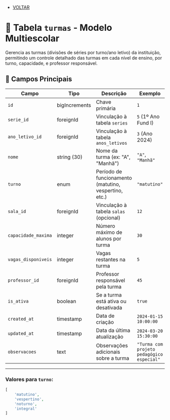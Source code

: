 - [VOLTAR](../projeto.md)  
# 🏫 Tabela `turmas` - Modelo Multiescolar

Gerencia as turmas (divisões de séries por turno/ano letivo) da instituição, permitindo um controle detalhado das turmas em cada nível de ensino, por turno, capacidade, e professor responsável.

## 📌 Campos Principais

| Campo               | Tipo         | Descrição                                | Exemplo               | Obrigatório? |
|---------------------|--------------|------------------------------------------|-----------------------|--------------|
| `id`                | bigIncrements | Chave primária                          | `1`                   | ✅           |
| `serie_id`          | foreignId    | Vinculação à tabela `series`             | `5` (1º Ano Fund I)   | ✅           |
| `ano_letivo_id`     | foreignId    | Vinculação à tabela `anos_letivos`      | `3` (Ano 2024)        | ✅           |
| `nome`              | string (30)  | Nome da turma (ex: "A", "Manhã")         | `"A"`, `"Manhã"`      | ✅           |
| `turno`             | enum         | Período de funcionamento (matutino, vespertino, etc.) | `"matutino"`         | ✅           |
| `sala_id`           | foreignId    | Vinculação à tabela `salas` (opcional)   | `12`                  | ❌           |
| `capacidade_maxima` | integer      | Número máximo de alunos por turma       | `30`                  | ❌           |
| `vagas_disponiveis` | integer      | Vagas restantes na turma                | `5`                   | ❌           |
| `professor_id`      | foreignId    | Professor responsável pela turma        | `45`                  | ❌           |
| `is_ativa`          | boolean      | Se a turma está ativa ou desativada     | `true`                | ✅           |
| `created_at`        | timestamp    | Data de criação                         | `2024-01-15 10:00:00` | ✅           |
| `updated_at`        | timestamp    | Data da última atualização              | `2024-03-20 15:30:00` | ✅           |
| `observacoes`       | text         | Observações adicionais sobre a turma    | `"Turma com projeto pedagógico especial"` | ❌ |

---

### Valores para `turno`:
```php
[
    'matutino',
    'vespertino',
    'noturno',
    'integral'
]
